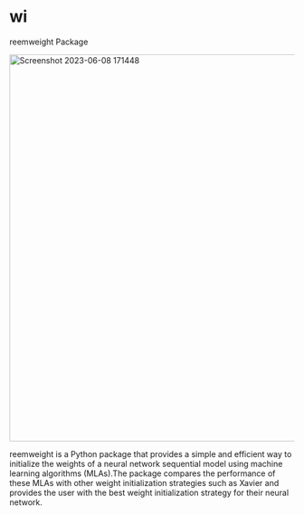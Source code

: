 # wi
reemweight Package

<img width="684" alt="Screenshot 2023-06-08 171448" src="https://github.com/rsalmoshbb/wi/assets/98659052/a539fe16-66d9-4b51-9cf7-ffe43a1193bb">


reemweight is a Python package that provides a simple and efficient way to initialize the weights of a neural network sequential model using machine learning algorithms (MLAs).The package compares the performance of these MLAs with other weight initialization strategies such as Xavier and provides the user with the best weight initialization strategy for their neural network.


